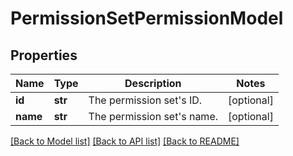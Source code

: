 # PermissionSetPermissionModel

## Properties
Name | Type | Description | Notes
------------ | ------------- | ------------- | -------------
**id** | **str** | The permission set&#x27;s ID. | [optional] 
**name** | **str** | The permission set&#x27;s name. | [optional] 

[[Back to Model list]](../README.md#documentation-for-models) [[Back to API list]](../README.md#documentation-for-api-endpoints) [[Back to README]](../README.md)

